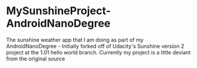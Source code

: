 # MySunshineProject-AndroidNanoDegree
The sunshine weather  app that I am doing as part of my AndroidNanoDegree - 
Initially forked off of Udacity's Sunshine version 2 project at the 1.01 hello world branch. 
Currently my project is a little deviant from the original source
